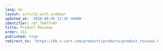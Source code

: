 ```yaml
---
lang: en
layout: article_with_sidebar
updated_at: '2018-09-05 12:26 +0400'
identifier: ref_7k87fvRY
title: Product Reviews
order: 311
published: true
redirect_to: 'https://kb.x-cart.com/products/products/product_reviews.html'
---
```

